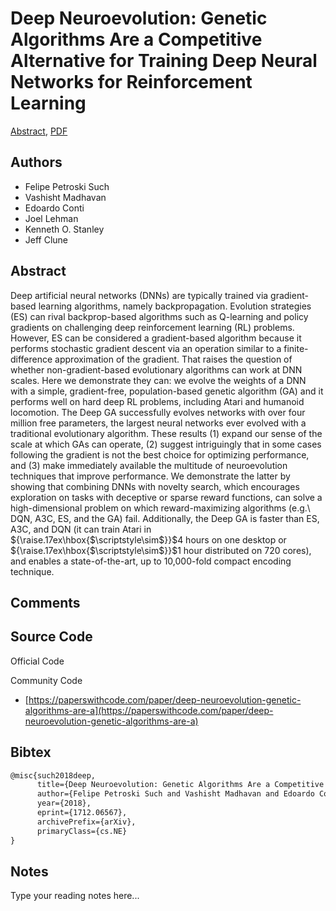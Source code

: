 
# Deep Neuroevolution: Genetic Algorithms Are a Competitive Alternative for Training Deep Neural Networks for Reinforcement Learning

[Abstract](https://arxiv.org/abs/1712.06567), [PDF](https://arxiv.org/pdf/1712.06567.pdf)

## Authors

- Felipe Petroski Such
- Vashisht Madhavan
- Edoardo Conti
- Joel Lehman
- Kenneth O. Stanley
- Jeff Clune

## Abstract

Deep artificial neural networks (DNNs) are typically trained via gradient-based learning algorithms, namely backpropagation. Evolution strategies (ES) can rival backprop-based algorithms such as Q-learning and policy gradients on challenging deep reinforcement learning (RL) problems. However, ES can be considered a gradient-based algorithm because it performs stochastic gradient descent via an operation similar to a finite-difference approximation of the gradient. That raises the question of whether non-gradient-based evolutionary algorithms can work at DNN scales. Here we demonstrate they can: we evolve the weights of a DNN with a simple, gradient-free, population-based genetic algorithm (GA) and it performs well on hard deep RL problems, including Atari and humanoid locomotion. The Deep GA successfully evolves networks with over four million free parameters, the largest neural networks ever evolved with a traditional evolutionary algorithm. These results (1) expand our sense of the scale at which GAs can operate, (2) suggest intriguingly that in some cases following the gradient is not the best choice for optimizing performance, and (3) make immediately available the multitude of neuroevolution techniques that improve performance. We demonstrate the latter by showing that combining DNNs with novelty search, which encourages exploration on tasks with deceptive or sparse reward functions, can solve a high-dimensional problem on which reward-maximizing algorithms (e.g.\ DQN, A3C, ES, and the GA) fail. Additionally, the Deep GA is faster than ES, A3C, and DQN (it can train Atari in ${\raise.17ex\hbox{$\scriptstyle\sim$}}$4 hours on one desktop or ${\raise.17ex\hbox{$\scriptstyle\sim$}}$1 hour distributed on 720 cores), and enables a state-of-the-art, up to 10,000-fold compact encoding technique.

## Comments



## Source Code

Official Code



Community Code

- [https://paperswithcode.com/paper/deep-neuroevolution-genetic-algorithms-are-a](https://paperswithcode.com/paper/deep-neuroevolution-genetic-algorithms-are-a)

## Bibtex

```tex
@misc{such2018deep,
      title={Deep Neuroevolution: Genetic Algorithms Are a Competitive Alternative for Training Deep Neural Networks for Reinforcement Learning}, 
      author={Felipe Petroski Such and Vashisht Madhavan and Edoardo Conti and Joel Lehman and Kenneth O. Stanley and Jeff Clune},
      year={2018},
      eprint={1712.06567},
      archivePrefix={arXiv},
      primaryClass={cs.NE}
}
```

## Notes

Type your reading notes here...

